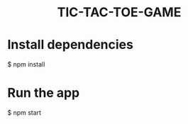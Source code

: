 <h1 align="center">TIC-TAC-TOE-GAME</h1>



# Install dependencies
$ npm install

# Run the app
$ npm start
